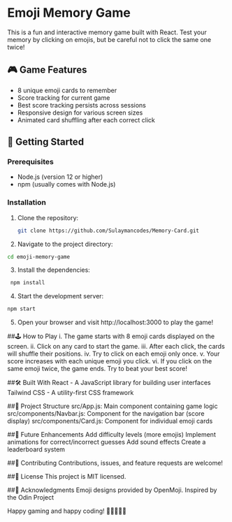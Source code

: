 # Emoji Memory Game

This is a fun and interactive memory game built with React. Test your memory by clicking on emojis, but be careful not to click the same one twice!

## 🎮 Game Features

- 8 unique emoji cards to remember
- Score tracking for current game
- Best score tracking persists across sessions
- Responsive design for various screen sizes
- Animated card shuffling after each correct click

## 🚀 Getting Started

### Prerequisites

- Node.js (version 12 or higher)
- npm (usually comes with Node.js)

### Installation

1. Clone the repository:
   ```bash
   git clone https://github.com/Sulaymancodes/Memory-Card.git

2. Navigate to the project directory:
  ```bash
  cd emoji-memory-game
   ```
3. Install the dependencies:
 ```bash  
  npm install
```
4. Start the development server:
```bash
npm start
```
5. Open your browser and visit http://localhost:3000 to play the game!

##🕹️ How to Play
i. The game starts with 8 emoji cards displayed on the screen.
ii. Click on any card to start the game.
iii. After each click, the cards will shuffle their positions.
iv. Try to click on each emoji only once.
v. Your score increases with each unique emoji you click.
vi. If you click on the same emoji twice, the game ends. Try to beat your best score!

##🛠️ Built With
React - A JavaScript library for building user interfaces
Tailwind CSS - A utility-first CSS framework

##📁 Project Structure
src/App.js: Main component containing game logic
src/components/Navbar.js: Component for the navigation bar (score display)
src/components/Card.js: Component for individual emoji cards

##🔮 Future Enhancements
Add difficulty levels (more emojis)
Implement animations for correct/incorrect guesses
Add sound effects
Create a leaderboard system

##🤝 Contributing
Contributions, issues, and feature requests are welcome!

##📝 License
This project is MIT licensed.

##👏 Acknowledgments
Emoji designs provided by OpenMoji.
Inspired by the Odin Project

Happy gaming and happy coding! 🎉👨‍💻👩‍💻
